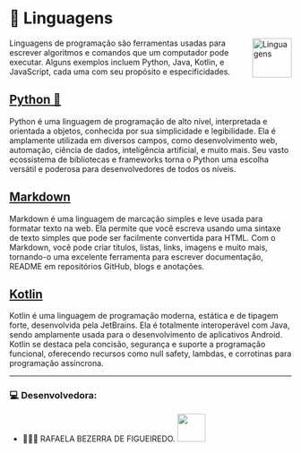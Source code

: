 # 📝 Linguagens
<img src="https://cdn-icons-png.flaticon.com/512/6214/6214248.png" alt="Linguagens" width="70" align="right">

Linguagens de programação são ferramentas usadas para escrever algoritmos e comandos que um computador pode executar. Alguns exemplos incluem Python, Java, Kotlin, e JavaScript, cada uma com seu propósito e especificidades.

## [Python 🐍][1]
Python é uma linguagem de programação de alto nível, interpretada e orientada a objetos, conhecida por sua simplicidade e legibilidade. Ela é amplamente utilizada em diversos campos, como desenvolvimento web, automação, ciência de dados, inteligência artificial, e muito mais. Seu vasto ecossistema de bibliotecas e frameworks torna o Python uma escolha versátil e poderosa para desenvolvedores de todos os níveis.

## [Markdown][2]
Markdown é uma linguagem de marcação simples e leve usada para formatar texto na web. Ela permite que você escreva usando uma sintaxe de texto simples que pode ser facilmente convertida para HTML. Com o Markdown, você pode criar títulos, listas, links, imagens e muito mais, tornando-o uma excelente ferramenta para escrever documentação, README em repositórios GitHub, blogs e anotações.

## [Kotlin][3]
Kotlin é uma linguagem de programação moderna, estática e de tipagem forte, desenvolvida pela JetBrains. Ela é totalmente interoperável com Java, sendo amplamente usada para o desenvolvimento de aplicativos Android. Kotlin se destaca pela concisão, segurança e suporte a programação funcional, oferecendo recursos como null safety, lambdas, e corrotinas para programação assíncrona.

---

### 💻 Desenvolvedora:

- 👩🏻‍💻 RAFAELA BEZERRA DE FIGUEIREDO. <a href="https://github.com/RafaelaBF"><img  src="https://img.shields.io/badge/github-%23100000.svg?&style=for-the-badge&logo=github&logoColor=white&link=mailto:https://github.com/RafaelaBF" width="50"></a>

[1]: Python
[2]: Markdown
[3]: Kotlin